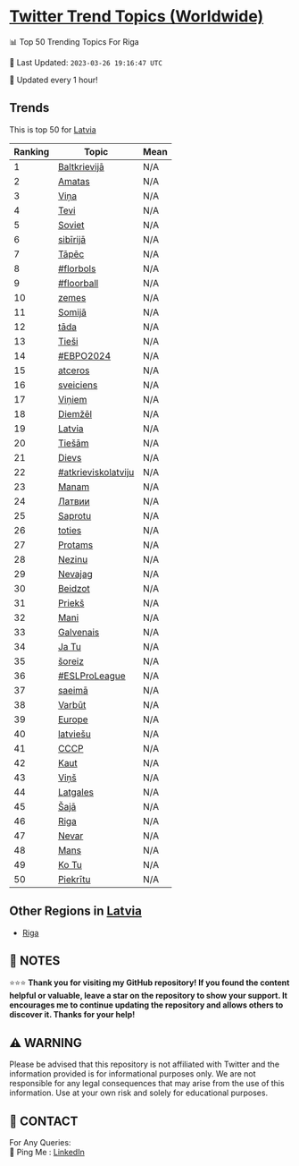 [Twitter Trend Topics (Worldwide)](https://github.com/ErcinDedeoglu/Twitter-Trend-Topics)
==========


📊 Top 50 Trending Topics For Riga

📆 Last Updated: `2023-03-26 19:16:47 UTC`

🔧 Updated every 1 hour!


## Trends

This is top 50 for [Latvia](</Latvia>)

| Ranking | Topic | Mean |
| ------- | ------------ | ------------ |
| 1 | [Baltkrievijā](http://twitter.com/search?q=Baltkrievij%c4%81) | N/A |
| 2 | [Amatas](http://twitter.com/search?q=Amatas) | N/A |
| 3 | [Viņa](http://twitter.com/search?q=Vi%c5%86a) | N/A |
| 4 | [Tevi](http://twitter.com/search?q=Tevi) | N/A |
| 5 | [Soviet](http://twitter.com/search?q=Soviet) | N/A |
| 6 | [sibīrijā](http://twitter.com/search?q=sib%c4%abrij%c4%81) | N/A |
| 7 | [Tāpēc](http://twitter.com/search?q=T%c4%81p%c4%93c) | N/A |
| 8 | [#florbols](http://twitter.com/search?q=%23florbols) | N/A |
| 9 | [#floorball](http://twitter.com/search?q=%23floorball) | N/A |
| 10 | [zemes](http://twitter.com/search?q=zemes) | N/A |
| 11 | [Somijā](http://twitter.com/search?q=Somij%c4%81) | N/A |
| 12 | [tāda](http://twitter.com/search?q=t%c4%81da) | N/A |
| 13 | [Tieši](http://twitter.com/search?q=Tie%c5%a1i) | N/A |
| 14 | [#ЕВРО2024](http://twitter.com/search?q=%23%d0%95%d0%92%d0%a0%d0%9e2024) | N/A |
| 15 | [atceros](http://twitter.com/search?q=atceros) | N/A |
| 16 | [sveiciens](http://twitter.com/search?q=sveiciens) | N/A |
| 17 | [Viņiem](http://twitter.com/search?q=Vi%c5%86iem) | N/A |
| 18 | [Diemžēl](http://twitter.com/search?q=Diem%c5%be%c4%93l) | N/A |
| 19 | [Latvia](http://twitter.com/search?q=Latvia) | N/A |
| 20 | [Tiešām](http://twitter.com/search?q=Tie%c5%a1%c4%81m) | N/A |
| 21 | [Dievs](http://twitter.com/search?q=Dievs) | N/A |
| 22 | [#atkrieviskolatviju](http://twitter.com/search?q=%23atkrieviskolatviju) | N/A |
| 23 | [Manam](http://twitter.com/search?q=Manam) | N/A |
| 24 | [Латвии](http://twitter.com/search?q=%d0%9b%d0%b0%d1%82%d0%b2%d0%b8%d0%b8) | N/A |
| 25 | [Saprotu](http://twitter.com/search?q=Saprotu) | N/A |
| 26 | [toties](http://twitter.com/search?q=toties) | N/A |
| 27 | [Protams](http://twitter.com/search?q=Protams) | N/A |
| 28 | [Nezinu](http://twitter.com/search?q=Nezinu) | N/A |
| 29 | [Nevajag](http://twitter.com/search?q=Nevajag) | N/A |
| 30 | [Beidzot](http://twitter.com/search?q=Beidzot) | N/A |
| 31 | [Priekš](http://twitter.com/search?q=Priek%c5%a1) | N/A |
| 32 | [Mani](http://twitter.com/search?q=Mani) | N/A |
| 33 | [Galvenais](http://twitter.com/search?q=Galvenais) | N/A |
| 34 | [Ja Tu](http://twitter.com/search?q=Ja+Tu) | N/A |
| 35 | [šoreiz](http://twitter.com/search?q=%c5%a1oreiz) | N/A |
| 36 | [#ESLProLeague](http://twitter.com/search?q=%23ESLProLeague) | N/A |
| 37 | [saeimā](http://twitter.com/search?q=saeim%c4%81) | N/A |
| 38 | [Varbūt](http://twitter.com/search?q=Varb%c5%abt) | N/A |
| 39 | [Europe](http://twitter.com/search?q=Europe) | N/A |
| 40 | [latviešu](http://twitter.com/search?q=latvie%c5%a1u) | N/A |
| 41 | [СССР](http://twitter.com/search?q=%d0%a1%d0%a1%d0%a1%d0%a0) | N/A |
| 42 | [Kaut](http://twitter.com/search?q=Kaut) | N/A |
| 43 | [Viņš](http://twitter.com/search?q=Vi%c5%86%c5%a1) | N/A |
| 44 | [Latgales](http://twitter.com/search?q=Latgales) | N/A |
| 45 | [Šajā](http://twitter.com/search?q=%c5%a0aj%c4%81) | N/A |
| 46 | [Riga](http://twitter.com/search?q=Riga) | N/A |
| 47 | [Nevar](http://twitter.com/search?q=Nevar) | N/A |
| 48 | [Mans](http://twitter.com/search?q=Mans) | N/A |
| 49 | [Ko Tu](http://twitter.com/search?q=Ko+Tu) | N/A |
| 50 | [Piekrītu](http://twitter.com/search?q=Piekr%c4%abtu) | N/A |



## Other Regions in [Latvia](</Latvia>)

* [Riga](</Latvia/Riga.md>)



## 📝 NOTES

⭐⭐⭐ **Thank you for visiting my GitHub repository! If you found the content helpful or valuable, leave a star on the repository to show your support. It encourages me to continue updating the repository and allows others to discover it. Thanks for your help!**


## ⚠️ WARNING

Please be advised that this repository is not affiliated with Twitter and the information provided is for informational purposes only. We are not responsible for any legal consequences that may arise from the use of this information. Use at your own risk and solely for educational purposes.


## 📨 CONTACT

 For Any Queries:  
            🏓 Ping Me : [LinkedIn](https://www.linkedin.com/in/ercindedeoglu/)
